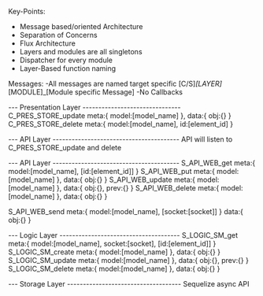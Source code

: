 Key-Points:
- Message based/oriented Architecture
- Separation of Concerns
- Flux Architecture
- Layers and modules are all singletons
- Dispatcher for every module
- Layer-Based function naming

Messages:
-All messages are named target specific
    [C/S]_[LAYER]_[MODULE]_[Module specific Message]
-No Callbacks




--- Presentation Layer -------------------------------
C_PRES_STORE_update meta:{ model:[model_name] }, data:{ obj:{} }
C_PRES_STORE_delete meta:{ model:[model_name], id:[element_id] }

--- API Layer ----------------------------------------
API will listen to C_PRES_STORE_update and delete


--- API Layer ----------------------------------------
S_API_WEB_get meta:{ model:[model_name], [id:[element_id]] } 
S_API_WEB_put meta:{ model:[model_name] }, data:{ obj:{} }
S_API_WEB_update meta:{ model:[model_name] }, data:{ obj:{}, prev:{} }
S_API_WEB_delete meta:{ model:[model_name] }, data:{ obj:{} }

S_API_WEB_send meta:{ model:[model_name], [socket:[socket]] } data:{ obj:{} }

--- Logic Layer --------------------------------------
S_LOGIC_SM_get meta:{ model:[model_name], socket:[socket], [id:[element_id]] } 
S_LOGIC_SM_create meta:{ model:[model_name] }, data:{ obj:{} }
S_LOGIC_SM_update meta:{ model:[model_name] }, data:{ obj:{}, prev:{} }
S_LOGIC_SM_delete meta:{ model:[model_name] }, data:{ obj:{} }

--- Storage Layer ------------------------------------
Sequelize async API